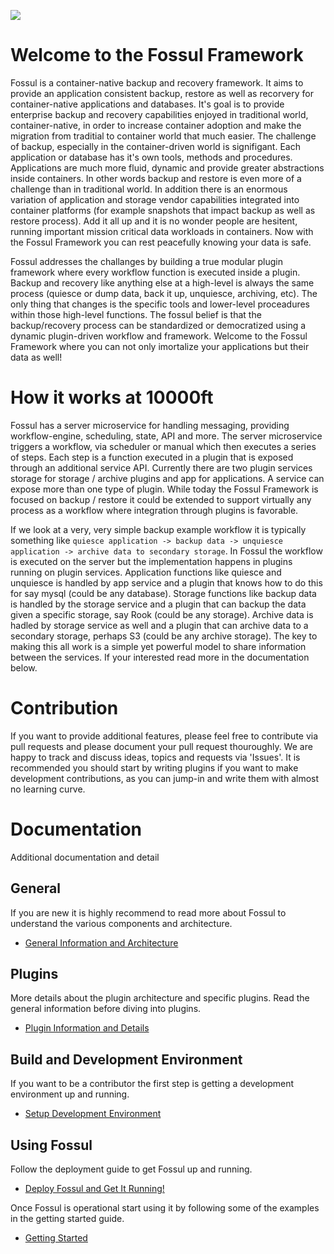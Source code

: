 ![](../images/fossul_logo.png)
# Welcome to the Fossul Framework
Fossul is a container-native backup and recovery framework. It aims to provide an application consistent backup, restore as well as recorvery for container-native applications and databases. It's goal is to provide enterprise backup and recovery capabilities enjoyed in traditional world, container-native, in order to increase container adoption and make the migration from traditial to container world that much easier. The challenge of backup, especially in the container-driven world is signifigant. Each application or database has it's own tools, methods and procedures. Applications are much more fluid, dynamic and provide greater abstractions inside containers. In other words backup and restore is even more of a challenge than in traditional world. In addition there is an enormous variation of application and storage vendor capabilities integrated into container platforms (for example snapshots that impact backup as well as restore process). Add it all up and it is no wonder people are hesitent, running important mission critical data workloads in containers. Now with the Fossul Framework you can rest peacefully knowing your data is safe. 

Fossul addresses the challanges by building a true modular plugin framework where every workflow function is executed inside a plugin. Backup and recovery like anything else at a high-level is always the same process (quiesce or dump data, back it up, unquiesce, archiving, etc). The only thing that changes is the specific tools and lower-level proceadures within those high-level functions. The fossul belief is that the backup/recovery process can be standardized or democratized using a dynamic plugin-driven workflow and framework. Welcome to the Fossul Framework where you can not only imortalize your applications but their data as well!

# How it works at 10000ft
Fossul has a server microservice for handling messaging, providing workflow-engine, scheduling, state, API and more. The server microservice triggers a workflow, via scheduler or manual which then executes a series of steps. Each step is a function executed in a plugin that is exposed through an additional service API. Currently there are two plugin services storage for storage / archive plugins and app for applications. A service can expose more than one type of plugin. While today the Fossul Framework is focused on backup / restore it could be extended to support virtually any process as a workflow where integration through plugins is favorable. 

If we look at a very, very simple backup example workflow it is typically something like ```quiesce application -> backup data -> unquiesce application -> archive data to secondary storage```. In Fossul the workflow is executed on the server but the implementation happens in plugins running on plugin services. Application functions like quiesce and unquiesce is handled by app service and a plugin that knows how to do this for say mysql (could be any database). Storage functions like backup data is handled by the storage service and a plugin that can backup the data given a specific storage, say Rook (could be any storage). Archive data is hadled by storage service as well and a plugin that can archive data to a secondary storage, perhaps S3 (could be any archive storage). The key to making this all work is a simple yet powerful model to share information between the services. If your interested read more in the documentation below.

# Contribution
If you want to provide additional features, please feel free to contribute via pull requests and please document your pull request thouroughly. We are happy to track and discuss ideas, topics and requests via 'Issues'. It is recommended you should start by writing plugins if you want to make development contributions, as you can jump-in and write them with almost no learning curve.

# Documentation
Additional documentation and detail

## General
If you are new it is highly recommend to read more about Fossul to understand the various components and architecture.
* [General Information and Architecture](docs/GENERAL.md)

## Plugins
More details about the plugin architecture and specific plugins. Read the general information before diving into plugins.
* [Plugin Information and Details](docs/PLUGINS.md)

## Build and Development Environment
If you want to be a contributor the first step is getting a development environment up and running.
* [Setup Development Environment](docs/BUILD.md)

## Using Fossul
Follow the deployment guide to get Fossul up and running.
* [Deploy Fossul and Get It Running!](docs/DEPLOY.md)

Once Fossul is operational start using it by following some of the examples in the getting started guide.
* [Getting Started](docs/GETTING_STARTED.md)





